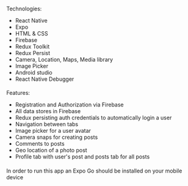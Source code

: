 ####
Technologies:
- React Native
- Expo
- HTML & CSS
- Firebase
- Redux Toolkit
- Redux Persist
- Camera, Location, Maps, Media library
- Image Picker
- Android studio
- React Native Debugger

####
Features:
- Registration and Authorization via Firebase
- All data stores in Firebase
- Redux persisting auth credentials to automatically login a user
- Navigation between tabs
- Image picker for a user avatar
- Camera snaps for creating posts
- Comments to posts
- Geo location of a photo post
- Profile tab with user's post and posts tab for all posts


####
In order to run this app an Expo Go should be installed on your mobile device

